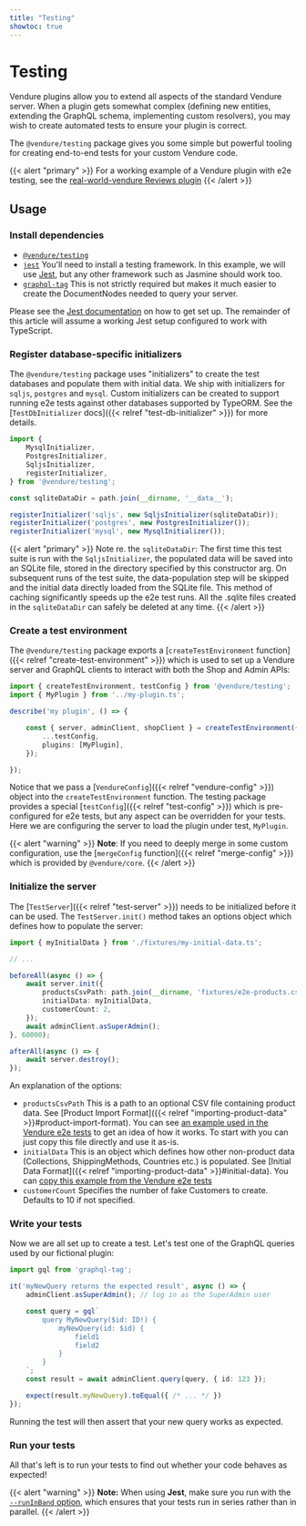 ```yaml
---
title: "Testing"
showtoc: true
---
```


# Testing

Vendure plugins allow you to extend all aspects of the standard Vendure server. When a plugin gets somewhat complex (defining new entities, extending the GraphQL schema, implementing custom resolvers), you may wish to create automated tests to ensure your plugin is correct.

The `@vendure/testing` package gives you some simple but powerful tooling for creating end-to-end tests for your custom Vendure code.

{{< alert "primary" >}}
  For a working example of a Vendure plugin with e2e testing, see the [real-world-vendure Reviews plugin](https://github.com/vendure-ecommerce/real-world-vendure/tree/master/src/plugins/reviews)
{{< /alert >}}

## Usage

### Install dependencies

* [`@vendure/testing`](https://www.npmjs.com/package/@vendure/testing)
* [`jest`](https://www.npmjs.com/package/jest) You'll need to install a testing framework. In this example, we will use [Jest](https://jestjs.io/), but any other framework such as Jasmine should work too.
* [`graphql-tag`](https://www.npmjs.com/package/graphql-tag) This is not strictly required but makes it much easier to create the DocumentNodes needed to query your server.

Please see the [Jest documentation](https://jestjs.io/docs/en/getting-started) on how to get set up. The remainder of this article will assume a working Jest setup configured to work with TypeScript.

### Register database-specific initializers

The `@vendure/testing` package uses "initializers" to create the test databases and populate them with initial data. We ship with initializers for `sqljs`, `postgres` and `mysql`. Custom initializers can be created to support running e2e tests against other databases supported by TypeORM. See the [`TestDbInitializer` docs]({{< relref "test-db-initializer" >}}) for more details.

```TypeScript
import {
    MysqlInitializer,
    PostgresInitializer,
    SqljsInitializer,
    registerInitializer,
} from '@vendure/testing';

const sqliteDataDir = path.join(__dirname, '__data__');

registerInitializer('sqljs', new SqljsInitializer(sqliteDataDir));
registerInitializer('postgres', new PostgresInitializer());
registerInitializer('mysql', new MysqlInitializer());
```

{{< alert "primary" >}}
Note re. the `sqliteDataDir`: The first time this test suite is run with the `SqljsInitializer`, the populated data will be saved into an SQLite file, stored in the directory specified by this constructor arg. On subsequent runs of the test suite, the data-population step will be skipped and the initial data directly loaded from the SQLite file. This method of caching significantly speeds up the e2e test runs. All the .sqlite files created in the `sqliteDataDir` can safely be deleted at any time.
{{< /alert >}}

### Create a test environment

The `@vendure/testing` package exports a [`createTestEnvironment` function]({{< relref "create-test-environment" >}}) which is used to set up a Vendure server and GraphQL clients to interact with both the Shop and Admin APIs:

```TypeScript
import { createTestEnvironment, testConfig } from '@vendure/testing';
import { MyPlugin } from '../my-plugin.ts';

describe('my plugin', () => {

    const { server, adminClient, shopClient } = createTestEnvironment({
        ...testConfig,
        plugins: [MyPlugin],
    });

});
```

Notice that we pass a [`VendureConfig`]({{< relref "vendure-config" >}}) object into the `createTestEnvironment` function. The testing package provides a special [`testConfig`]({{< relref "test-config" >}}) which is pre-configured for e2e tests, but any aspect can be overridden for your tests. Here we are configuring the server to load the plugin under test, `MyPlugin`. 

{{< alert "warning" >}}
**Note**: If you need to deeply merge in some custom configuration, use the [`mergeConfig` function]({{< relref "merge-config" >}}) which is provided by `@vendure/core`.
{{< /alert >}}

### Initialize the server

The [`TestServer`]({{< relref "test-server" >}}) needs to be initialized before it can be used. The `TestServer.init()` method takes an options object which defines how to populate the server:

```TypeScript
import { myInitialData } from './fixtures/my-initial-data.ts';

// ...

beforeAll(async () => {
    await server.init({
        productsCsvPath: path.join(__dirname, 'fixtures/e2e-products.csv'),
        initialData: myInitialData,
        customerCount: 2,
    });
    await adminClient.asSuperAdmin();
}, 60000);

afterAll(async () => {
    await server.destroy();
});
```

An explanation of the options:

* `productsCsvPath` This is a path to an optional CSV file containing product data. See [Product Import Format]({{< relref "importing-product-data" >}}#product-import-format). You can see [an example used in the Vendure e2e tests](https://github.com/vendure-ecommerce/vendure/blob/master/packages/core/e2e/fixtures/e2e-products-full.csv) to get an idea of how it works. To start with you can just copy this file directly and use it as-is.
* `initialData` This is an object which defines how other non-product data (Collections, ShippingMethods, Countries etc.) is populated. See [Initial Data Format]({{< relref "importing-product-data" >}}#initial-data). You can [copy this example from the Vendure e2e tests](https://github.com/vendure-ecommerce/vendure/blob/master/e2e-common/e2e-initial-data.ts)
* `customerCount` Specifies the number of fake Customers to create. Defaults to 10 if not specified.

### Write your tests

Now we are all set up to create a test. Let's test one of the GraphQL queries used by our fictional plugin:

```TypeScript
import gql from 'graphql-tag';

it('myNewQuery returns the expected result', async () => {
    adminClient.asSuperAdmin(); // log in as the SuperAdmin user

    const query = gql`
        query MyNewQuery($id: ID!) {
            myNewQuery(id: $id) {
                field1
                field2
            }
        }
    `;
    const result = await adminClient.query(query, { id: 123 });

    expect(result.myNewQuery).toEqual({ /* ... */ })
});
```

Running the test will then assert that your new query works as expected.

### Run your tests

All that's left is to run your tests to find out whether your code behaves as expected!

{{< alert "warning" >}} 
**Note:** When using **Jest**, make sure you run with the [`--runInBand` option](https://jestjs.io/docs/cli#--runinband), which ensures that your tests run in series rather than in parallel.
{{< /alert >}}
